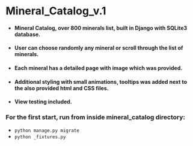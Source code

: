 # Mineral_Catalog_v.1

- #### Mineral Catalog, over 800 minerals list, built in Django with SQLite3 database. 
- #### User can choose randomly any mineral or scroll through the list of minerals.
- #### Each mineral has a detailed page with image which was provided.
- #### Additional styling with small animations, tooltips was added next to the also provided html and CSS files.
- #### View testing included.

### For the first start, run from inside mineral_catalog directory:
* ```python manage.py migrate```
* ```python _fixtures.py```
